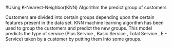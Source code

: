 #Using K-Nearest-Neighbor(KNN) Algorithm the predict group of customers

Customers are divided into certain groups depending upon the certain features present in the data set. KNN machine learning algorithm has been used to group the customers and predict the new groups.
This model predicts the type of service (Plus Service , Basic Service , Total Service , E - Service) taken by a customer by putting them into some groups.
